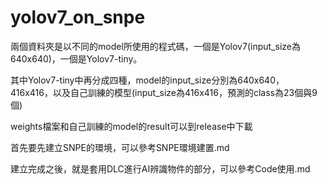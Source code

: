 # yolov7_on_snpe

兩個資料夾是以不同的model所使用的程式碼，一個是Yolov7(input_size為640x640)，一個是Yolov7-tiny。

其中Yolov7-tiny中再分成四種，model的input_size分別為640x640，416x416，以及自己訓練的模型(input_size為416x416，預測的class為23個與9個)

weights檔案和自己訓練的model的result可以到release中下載

首先要先建立SNPE的環境，可以參考SNPE環境建置.md

建立完成之後，就是套用DLC進行AI辨識物件的部分，可以參考Code使用.md
